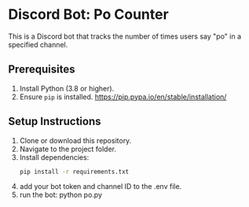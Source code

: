 # Discord Bot: Po Counter

This is a Discord bot that tracks the number of times users say "po" in a specified channel.

## Prerequisites
1. Install Python (3.8 or higher).
2. Ensure `pip` is installed.
   https://pip.pypa.io/en/stable/installation/

## Setup Instructions
1. Clone or download this repository.
2. Navigate to the project folder.
3. Install dependencies:
   ```bash
   pip install -r requirements.txt
4. add your bot token and channel ID to the .env file.
5. run the bot:
    python po.py
